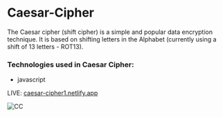 # Caesar-Cipher
The Caesar cipher (shift cipher) is a simple and popular data encryption technique. It is based on shifting letters in the Alphabet (currently using a shift of 13 letters - ROT13).

### Technologies used in Caesar Cipher:
* javascript

LIVE: [caesar-cipher1.netlify.app](caesar-cipher1.netlify.app "Caesar Cipher")

![CC](https://i.imgur.com/nIqfAZy.jpg)
